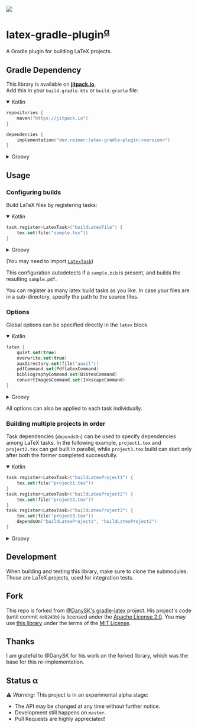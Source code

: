 [![](https://jitpack.io/v/dev.reimer/latex-gradle-plugin.svg)](https://jitpack.io/#dev.reimer/latex-gradle-plugin)

# latex-gradle-plugin<sup>[α](#status-α)</sup>

A Gradle plugin for building LaTeX projects.

## Gradle Dependency

This library is available on [**jitpack.io**](https://jitpack.io/#dev.reimer/latex-gradle-plugin).  
Add this in your `build.gradle.kts` or `build.gradle` file:

<details open><summary>Kotlin</summary>

```kotlin
repositories {
    maven("https://jitpack.io")
}

dependencies {
    implementation("dev.reimer:latex-gradle-plugin:<version>")
}
```

</details>

<details><summary>Groovy</summary>

```groovy
repositories {
    maven { url 'https://jitpack.io' }
}

dependencies {
    implementation 'dev.reimer:latex-gradle-plugin:<version>'
}
```

</details>

## Usage

### Configuring builds

Build LaTeX files by registering tasks:

<details open><summary>Kotlin</summary>

```kotlin
task.register<LatexTask>("buildLatexFile") {
    tex.set(file("sample.tex"))
}
```

</details>

<details><summary>Groovy</summary>

```groovy
task buildLatexFile(type: LatexTask) {
    tex = file("sample.tex")
}
```

</details>

(You may need to import [`LatexTask`](src/main/kotlin/dev/reimer/latex/gradle/plugin/task/LatexTask.kt))

This configuration autodetects if a `sample.bib` is present, 
and builds the resulting `sample.pdf`.

You can register as many latex build tasks as you like.
In case your files are in a sub-directory, specify the path to the source files.

### Options

Global options can be specified directly in the `latex` block.

<details open><summary>Kotlin</summary>

```kotlin
latex {
    quiet.set(true)
    overwrite.set(true)
    auxDirectory.set(file("auxil"))
    pdfCommand.set(PdflatexCommand)
    bibliographyCommand.set(BibtexCommand)
    convertImagesCommand.set(InkscapeCommand)
}
```

</details>

<details><summary>Groovy</summary>

```groovy
latex {
    quiet = true
    overwrite = true
    auxDirectory = file("auxil")
    pdfCommand = PdflatexCommand.INSTANCE
    bibliographyCommand = BibtexCommand.INSTANCE
    convertImagesCommand = InkscapeCommand.INSTANCE
}
```

</details>

All options can also be applied to each task individually.

### Building multiple projects in order

Task dependencies (`dependsOn`) can be used to specify dependencies among LaTeX tasks.
In the following example, `project1.tex` and `project2.tex` can get built in parallel,
while `project3.tex` build can start only after both the former completed successfully.

<details open><summary>Kotlin</summary>

```kotlin
task.register<LatexTask>("buildLatexProject1") {
    tex.set(file("project1.tex"))
}
task.register<LatexTask>("buildLatexProject2") {
    tex.set(file("project2.tex"))
}
task.register<LatexTask>("buildLatexProject3") {
    tex.set(file("project3.tex"))
    dependsOn("buildLatexProject1", "buildLatexProject2")
}
```

</details>

<details><summary>Groovy</summary>

```groovy
task buildLatexProject1(type: LatexTask) {
    tex = file("project1.tex")
}
task buildLatexProject2(type: LatexTask) {
    tex = file("project2.tex")
}
task buildLatexProject3(type: LatexTask) {
    tex = file("project3.tex")
    dependsOn buildLatexProject1, buildLatexProject2
}
```

</details>

## Development

When building and testing this library, make sure to clone the submodules.
Those are LaTeX projects, used for integration tests.

## Fork

This repo is forked from [@DanySK's gradle-latex](https://github.com/DanySK/gradle-latex) project.
His project's code (until commit `4d0243b`) 
is licensed under the [Apache License 2.0](https://github.com/DanySK/gradle-latex/blob/master/LICENSE).
You may use [this library](.) under the terms of the [MIT License](LICENSE).

## Thanks

I am grateful to @DanySK for his work on the forked library, which was the base for this re-implementation.

## Status α

⚠️ _Warning:_ This project is in an experimental alpha stage:
- The API may be changed at any time without further notice.
- Development still happens on `master`.
- Pull Requests are highly appreciated!

